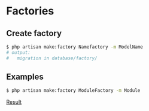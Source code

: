 # Factories

## Create factory

```bash
$ php artisan make:factory Namefactory -m ModelName
# output:
#   migration in database/factory/
```

## Examples

```bash
$ php artisan make:factory ModuleFactory -m Module
```

[Result](../database/factories/ModuleFactory.php)
